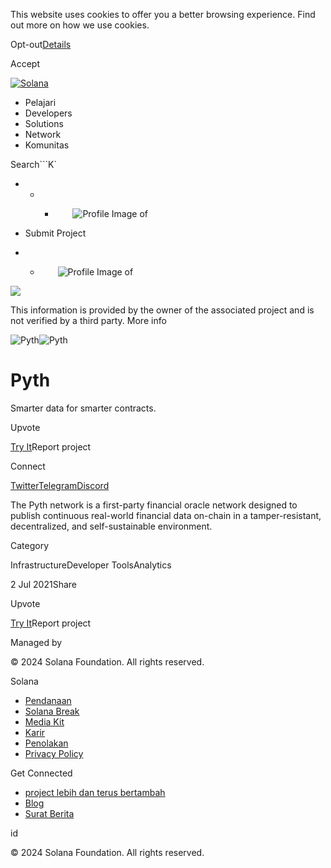 This website uses cookies to offer you a better browsing experience. Find out
more on how we use cookies.

Opt-out[Details](/id/privacy-policy#collection-of-information)

Accept

[![Solana](/_next/static/media/logotype.e4df684f.svg)](/id)

  * Pelajari
  * Developers
  * Solutions
  * Network
  * Komunitas

Search```K`

  *   *   * ![](data:image/svg+xml,%3csvg%20xmlns=%27http://www.w3.org/2000/svg%27%20version=%271.1%27%20width=%2728%27%20height=%2728%27/%3e)![Profile Image of ](/_next/static/media/ecosystem_user.7ebb52fa.svg)

  * Submit Project
  *   * ![](data:image/svg+xml,%3csvg%20xmlns=%27http://www.w3.org/2000/svg%27%20version=%271.1%27%20width=%2728%27%20height=%2728%27/%3e)![Profile Image of ](/_next/static/media/ecosystem_user.7ebb52fa.svg)

![](/_next/image?url=%2F_next%2Fstatic%2Fmedia%2Fhero.631479cd.png&w=3840&q=75)

This information is provided by the owner of the associated project and is not
verified by a third party. More info

![Pyth](/_next/image?url=%2Fapi%2Fprojectimg%2Fckwgwigjg36415eysxd1k8ttk5%3Ftype%3DLOGO&w=3840&q=75)![Pyth](/_next/image?url=%2Fapi%2Fprojectimg%2Fckwgwigjg36415eysxd1k8ttk5%3Ftype%3DLOGO&w=3840&q=75)

# Pyth

Smarter data for smarter contracts.

Upvote

[Try It](https://pyth.network)Report project

Connect

[Twitter](https://twitter.com/PythNetwork)[Telegram](https://t.me/Pyth_Network)[Discord](http://discord.gg/invite/PythNetwork)

The Pyth network is a first-party financial oracle network designed to publish
continuous real-world financial data on-chain in a tamper-resistant,
decentralized, and self-sustainable environment.

Category

InfrastructureDeveloper ToolsAnalytics

2 Jul 2021Share

Upvote

[Try It](https://pyth.network)Report project

Managed by

[](/id)

[](/youtube)[](/twitter)[](/discord)[](/reddit)[](/github)[](/telegram)

© 2024 Solana Foundation. All rights reserved.

Solana

  * [Pendanaan](https://solana.org/grants)
  * [Solana Break](https://break.solana.com/)
  * [Media Kit](/id/branding)
  * [Karir](https://jobs.solana.com/)
  * [Penolakan](/id/tos)
  * [Privacy Policy](/id/privacy-policy)

Get Connected

  * [project lebih dan terus bertambah](/id/ecosystem)
  * [Blog](/id/news)
  * [Surat Berita](/id/newsletter)

id

© 2024 Solana Foundation. All rights reserved.


